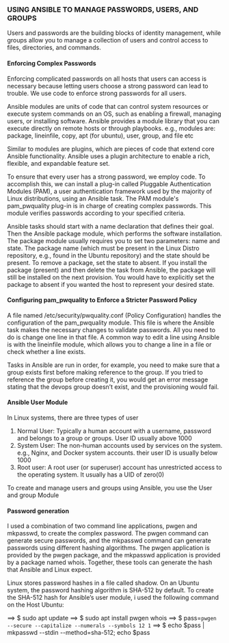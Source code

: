 ### USING ANSIBLE TO MANAGE PASSWORDS, USERS, AND GROUPS
Users and passwords are the building blocks of identity management, while groups allow you to manage a collection of users and control access to files, directories, and commands.

#### Enforcing Complex Passwords

Enforcing complicated passwords on all hosts that users can access is necessary because letting users choose a strong password can lead to trouble.
We use code to enforce strong passwords for all users.

Ansible modules are units of code that can control system resources or execute system commands on an OS, such as enabling a firewall, managing users, or installing software. Ansible provides a module library that you can execute directly on remote hosts or through playbooks.
e.g., modules are: package, lineinfile, copy, apt (for ubuntu), user, group, and file etc

Similar to modules are plugins, which are pieces of code that extend core Ansible functionality. Ansible uses a plugin architecture to enable a rich, flexible, and expandable feature set.

To ensure that every user has a strong password, we employ code. To accomplish this, we can install a plug-in called Pluggable Authentication Modules (PAM), a user authentication framework used by the majority of Linux distributions, using an Ansible task.
The PAM module's pam_pwquality plug-in is in charge of creating complex passwords. This module verifies passwords according to your specified criteria.

Ansible tasks should start with a name declaration that defines their goal. Then the Ansible package module, which performs the software installation. The package module usually requires you to set two parameters: name and state. The package name (which must be present in the Linux Distro repository, e.g., found in the Ubuntu repository) and the state should be present.
To remove a package, set the state to absent. If you install the package (present) and then delete the task from Ansible, the package will still be installed on the next provision. You would have to explicitly set the package to absent if you wanted the host to represent your desired state.

#### Configuring pam_pwquality to Enforce a Stricter Password Policy

A file named /etc/security/pwquality.conf (Policy Configuration) handles the configuration of the pam_pwquality module.
This file is where the Ansible task makes the necessary changes to validate passwords. All you need to do is change one line in that file. A common way to edit a line using Ansible is with the lineinfile module, which allows you to change a line in a file or check whether a line exists.



Tasks in Ansible are run in order, for example, you need to make sure that a group exists first before making reference to the group. If you tried to reference the group before creating it, you would get an error message stating that the devops group doesn’t exist, and the provisioning would fail.

#### Ansible User Module
In Linux systems, there are three types of user
1. Normal User: Typically a human account with a username, password and belongs to a group or groups. User ID usually above 1000
2. System User: The non-human accounts used by services on the system. e.g., Nginx, and Docker system accounts. their user ID is usually below 1000
3. Root user: A root user (or superuser) account has unrestricted access to the operating system. It usually has a UID of zero(0)

To create and manage users and groups using Ansible, you use the User and group Module

#### Password generation
I used a combination of two command line applications, pwgen and mkpasswd, to create the complex password. The pwgen command can generate secure passwords, and the mkpasswd command can generate passwords using different hashing algorithms. The pwgen application is provided by the pwgen package, and the mkpasswd application is provided by a package named whois. Together, these tools can generate the hash that Ansible and Linux expect.

Linux stores password hashes in a file called shadow. On an Ubuntu system, the password hashing algorithm is SHA-512 by default. To create the SHA-512 hash for Ansible’s user module, i used the following command on the Host Ubuntu:

==> $ sudo apt update
==> $ sudo apt install pwgen whois
==> $ pass=`pwgen --secure --capitalize --numerals --symbols 12 1`
==> $ echo $pass | mkpasswd --stdin --method=sha-512; echo $pass